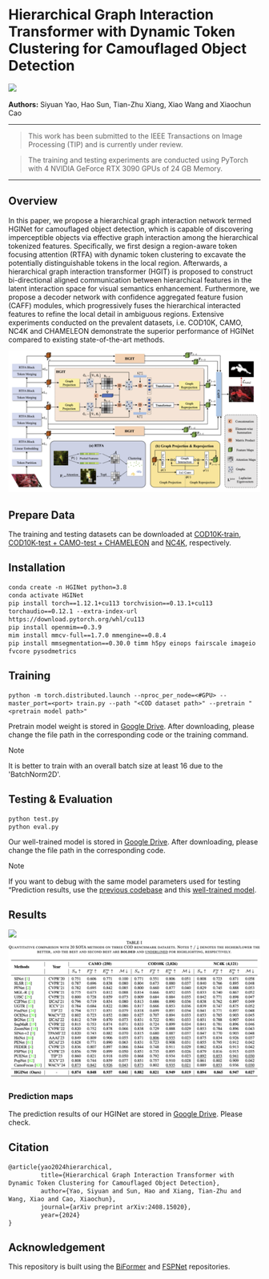 # Hierarchical Graph Interaction Transformer with Dynamic Token Clustering for Camouflaged Object Detection

<p align="left">
<a href="https://arxiv.org/abs/2408.15020"><img src="https://img.shields.io/badge/Paper-arXiv-green"></a>
</p>

**Authors:** Siyuan Yao, Hao Sun, Tian-Zhu Xiang, Xiao Wang and Xiaochun Cao

------

> This work has been submitted to the IEEE Transactions on Image Processing (TIP) and is currently under review.

> The training and testing experiments are conducted using PyTorch with 4 NVIDIA GeForce RTX 3090 GPUs of 24 GB Memory.

------

## Overview

In this paper, we propose a hierarchical graph interaction network termed HGINet for camouflaged object detection, which is capable of discovering imperceptible objects via effective graph interaction among the hierarchical tokenized features. Specifically, we first design a region-aware token focusing attention (RTFA) with dynamic token clustering to excavate the potentially distinguishable tokens in the local region. Afterwards, a hierarchical graph interaction transformer (HGIT) is proposed to construct bi-directional aligned communication between hierarchical features in the latent interaction space for visual semantics enhancement. Furthermore, we propose a decoder network with confidence aggregated feature fusion (CAFF) modules, which progressively fuses the hierarchical interacted features to refine the local detail in ambiguous regions. Extensive experiments conducted on the prevalent datasets, i.e. COD10K, CAMO, NC4K and CHAMELEON demonstrate the superior performance of HGINet compared to existing state-of-the-art methods.

<img src="https://github.com/Garyson1204/HGINet/blob/main/assets/network.png">

## Prepare Data

The training and testing datasets can be downloaded at [COD10K-train](https://drive.google.com/file/d/1D9bf1KeeCJsxxri6d2qAC7z6O1X_fxpt/view), [COD10K-test + CAMO-test + CHAMELEON](https://drive.google.com/file/d/1QEGnP9O7HbN_2tH999O3HRIsErIVYalx/view) and [NC4K](https://drive.google.com/file/d/1kzpX_U3gbgO9MuwZIWTuRVpiB7V6yrAQ/view), respectively.

## Installation

```shell
conda create -n HGINet python=3.8
conda activate HGINet
pip install torch==1.12.1+cu113 torchvision==0.13.1+cu113 torchaudio==0.12.1 --extra-index-url https://download.pytorch.org/whl/cu113
pip install openmim==0.3.9
mim install mmcv-full==1.7.0 mmengine==0.8.4
pip install mmsegmentation==0.30.0 timm h5py einops fairscale imageio fvcore pysodmetrics
```

## Training

```shell
python -m torch.distributed.launch --nproc_per_node=<#GPU> --master_port=<port> train.py --path "<COD dataset path>" --pretrain "<pretrain model path>"
```
Pretrain model weight is stored in [Google Drive](https://drive.google.com/file/d/1vdhUZ713peeo5hqXcdHPUdoMlhmDveu6/view). After downloading, please change the file path in the corresponding code or the training command.
> [!note]
> It is better to train with an overall batch size at least 16 due to the 'BatchNorm2D'.

## Testing & Evaluation

```shell
python test.py
python eval.py
```
Our well-trained model is stored in [Google Drive](https://drive.google.com/file/d/1t3XE518ijY8NiJkyaQKLtr5zPCUdaskb/view). After downloading, please change the file path in the corresponding code.
> [!note]
> If you want to debug with the same model parameters used for testing “Prediction results, use the [previous codebase](https://drive.google.com/file/d/16aJWqObAjT7YuYrH3k8ldarquPLy3Y53/view) and this [well-trained model](https://drive.google.com/file/d/1bApr9EhHIdAzagLD_95aKBxwqv7reumX/view). 

## Results

<img src="https://github.com/Garyson1204/HGINet/blob/main/assets/comparison.png">
<img src="https://github.com/Garyson1204/HGINet/blob/main/assets/result.png">

### Prediction maps

The prediction results of our HGINet are stored in [Google Drive](https://drive.google.com/file/d/1SZclMGfEgjm8_EYlhd6DpInJxChwURUm/view). Please check.

## Citation

    @article{yao2024hierarchical,
             title={Hierarchical Graph Interaction Transformer with Dynamic Token Clustering for Camouflaged Object Detection}, 
             author={Yao, Siyuan and Sun, Hao and Xiang, Tian-Zhu and Wang, Xiao and Cao, Xiaochun},
             journal={arXiv preprint arXiv:2408.15020},
             year={2024}
    }


## Acknowledgement

This repository is built using the [BiFormer](https://github.com/rayleizhu/BiFormer) and [FSPNet](https://github.com/ZhouHuang23/FSPNet) repositories.
